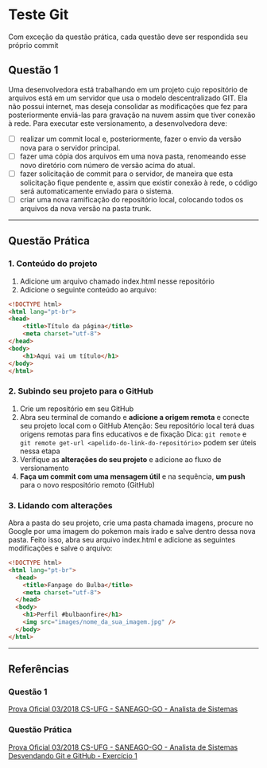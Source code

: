 # Teste Git
Com exceção da questão prática, cada questão deve ser respondida seu próprio commit

## Questão 1
Uma desenvolvedora está trabalhando em um projeto cujo repositório de arquivos está em um servidor que usa o modelo descentralizado GIT. Ela não possui internet, mas deseja consolidar as modificações que fez para posteriormente enviá-las para gravação na nuvem assim que tiver conexão à rede. Para executar este versionamento, a desenvolvedora deve:

- [ ] realizar um commit local e, posteriormente, fazer o envio da versão nova para o servidor principal. 
- [ ] fazer uma cópia dos arquivos em uma nova pasta, renomeando esse novo diretório com número de versão acima do atual.
- [ ] fazer solicitação de commit para o servidor, de maneira que esta solicitação fique pendente e, assim que existir conexão à rede, o código será automaticamente enviado para o sistema. 
- [ ] criar uma nova ramificação do repositório local, colocando todos os arquivos da nova versão na pasta trunk.
---

## Questão Prática
### 1. Conteúdo do projeto
1. Adicione um arquivo chamado index.html nesse repositório
2. Adicione o seguinte conteúdo ao arquivo:
```html
<!DOCTYPE html>
<html lang="pt-br">
<head>
    <title>Título da página</title>
    <meta charset="utf-8">
</head>
<body>
    <h1>Aqui vai um título</h1>
</body>
</html>
```

### 2. Subindo seu projeto para o GitHub

1. Crie um repositório em seu GitHub
2. Abra seu terminal de comando e <b>adicione a origem remota</b> e conecte seu projeto local com o GitHub
    Atenção: Seu repositório local terá duas origens remotas para fins educativos e de fixação
    Dica: `git remote` e `git remote get-url <apelido-do-link-do-repositório>` podem ser úteis nessa etapa
3. Verifique as <b>alterações do seu projeto</b> e adicione ao fluxo de versionamento
4. <b>Faça um commit com uma mensagem útil</b> e na sequência, <b>um push</b> para o novo respositório remoto (GitHub)

### 3. Lidando com alterações
Abra a pasta do seu projeto, crie uma pasta chamada imagens, procure no Google por uma imagem do pokemon mais irado e salve dentro dessa nova pasta. Feito isso, abra seu arquivo index.html e adicione as seguintes modificações e salve o arquivo:
```html
<!DOCTYPE html>
<html lang="pt-br">
  <head>
    <title>Fanpage do Bulba</title>
    <meta charset="utf-8">
  </head>
  <body>
    <h1>Perfil #bulbaonfire</h1>
    <img src="images/nome_da_sua_imagem.jpg" />
  </body>
</html>
```
---

## Referências
### Questão 1
[Prova Oficial 03/2018 CS-UFG - SANEAGO-GO - Analista de Sistemas](https://olhonavaga.com.br/simulados/simulado)

### Questão Prática
[Prova Oficial 03/2018 CS-UFG - SANEAGO-GO - Analista de Sistemas](https://olhonavaga.com.br/simulados/simulado)
[Desvendando Git e GitHub - Exercício 1](https://womakerscode.gitbook.io/desvendando-git-e-github/hands-on/exercicio-1)